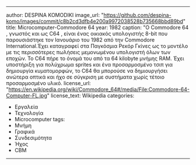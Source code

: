 ---
author: DESPINA KOMODIKI
image_url: "https://github.com/despina-komo/images/commit/c8b2cd3dfb4e200a9972038528b735668bbd89bd"
title: Microcomputer-Commodore 64
year: 1982 
caption: "Ο Commodore 64 , γνωστός και ως C64 , είναι ένας οικιακός υπολογιστής 8-bit που παρουσιάστηκε τον Ιανουάριο του 1982 από την Commodore International.Έχει καταγραφεί στα Παγκόσμια Ρεκόρ Γκίνες ως το μοντέλο με τις περισσότερες πωλήσεις μεμονωμένου υπολογιστή όλων των εποχών. Το C64 πήρε το όνομά του από τα 64 kilobyte μνήμης RAM. Έχει υποστήριξη για πολύχρωμα sprites και ένα προσαρμοσμένο τσιπ για δημιουργία κυματομορφών, το C64 θα μπορούσε να δημιουργήσει ανώτερα οπτικά και ήχο σε σύγκριση με συστήματα χωρίς τέτοιο προσαρμοσμένο υλικό.
license_url: "https://en.wikipedia.org/wiki/Commodore_64#/media/File:Commodore-64-Computer-FL.jpg" 
license_text: Wikipedia 
categories:
  - Εργαλεία
  - Τεχνολογία
  - Microcomputer
tags:
  - Μνήμη
  - Γραφικά
  - Συνδεσιμότητα	
  - Ήχος
  - CBM
  ---

